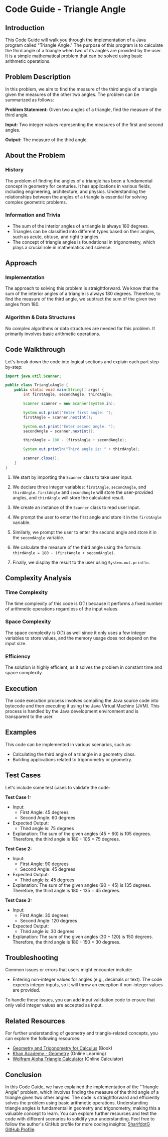 # Code Guide - Triangle Angle

## Introduction

This Code Guide will walk you through the implementation of a Java program called "Triangle Angle." The purpose of this program is to calculate the third angle of a triangle when two of its angles are provided by the user. It is a simple mathematical problem that can be solved using basic arithmetic operations.

## Problem Description

In this problem, we aim to find the measure of the third angle of a triangle given the measures of the other two angles. The problem can be summarized as follows:

**Problem Statement:** Given two angles of a triangle, find the measure of the third angle.

**Input:** Two integer values representing the measures of the first and second angles.

**Output:** The measure of the third angle.

## About the Problem

### History

The problem of finding the angles of a triangle has been a fundamental concept in geometry for centuries. It has applications in various fields, including engineering, architecture, and physics. Understanding the relationships between the angles of a triangle is essential for solving complex geometric problems.

### Information and Trivia

- The sum of the interior angles of a triangle is always 180 degrees.
- Triangles can be classified into different types based on their angles, such as acute, obtuse, and right triangles.
- The concept of triangle angles is foundational in trigonometry, which plays a crucial role in mathematics and science.

## Approach

### Implementation

The approach to solving this problem is straightforward. We know that the sum of the interior angles of a triangle is always 180 degrees. Therefore, to find the measure of the third angle, we subtract the sum of the given two angles from 180.

### Algorithm & Data Structures

No complex algorithms or data structures are needed for this problem. It primarily involves basic arithmetic operations.

## Code Walkthrough

Let's break down the code into logical sections and explain each part step-by-step:

```java
import java.util.Scanner;

public class TriangleAngle {
    public static void main(String[] args) {
        int firstAngle, secondAngle, thirdAngle;

        Scanner scanner = new Scanner(System.in);

        System.out.print("Enter first angle: ");
        firstAngle = scanner.nextInt();

        System.out.print("Enter second angle: ");
        secondAngle = scanner.nextInt();

        thirdAngle = 180 - (firstAngle + secondAngle);

        System.out.println("Third angle is: " + thirdAngle);

        scanner.close();
    }
}
```

1. We start by importing the `Scanner` class to take user input.

2. We declare three integer variables: `firstAngle`, `secondAngle`, and `thirdAngle`. `firstAngle` and `secondAngle` will store the user-provided angles, and `thirdAngle` will store the calculated result.

3. We create an instance of the `Scanner` class to read user input.

4. We prompt the user to enter the first angle and store it in the `firstAngle` variable.

5. Similarly, we prompt the user to enter the second angle and store it in the `secondAngle` variable.

6. We calculate the measure of the third angle using the formula: `thirdAngle = 180 - (firstAngle + secondAngle)`.

7. Finally, we display the result to the user using `System.out.println`.

## Complexity Analysis

### Time Complexity

The time complexity of this code is O(1) because it performs a fixed number of arithmetic operations regardless of the input values.

### Space Complexity

The space complexity is O(1) as well since it only uses a few integer variables to store values, and the memory usage does not depend on the input size.

### Efficiency

The solution is highly efficient, as it solves the problem in constant time and space complexity.

## Execution

The code execution process involves compiling the Java source code into bytecode and then executing it using the Java Virtual Machine (JVM). This process is handled by the Java development environment and is transparent to the user.

## Examples

This code can be implemented in various scenarios, such as:

- Calculating the third angle of a triangle in a geometry class.
- Building applications related to trigonometry or geometry.

## Test Cases

Let's include some test cases to validate the code:

**Test Case 1:**
- Input:
  - First Angle: 45 degrees
  - Second Angle: 60 degrees
- Expected Output:
  - Third angle is: 75 degrees
- Explanation: The sum of the given angles (45 + 60) is 105 degrees. Therefore, the third angle is 180 - 105 = 75 degrees.

**Test Case 2:**
- Input:
  - First Angle: 90 degrees
  - Second Angle: 45 degrees
- Expected Output:
  - Third angle is: 45 degrees
- Explanation: The sum of the given angles (90 + 45) is 135 degrees. Therefore, the third angle is 180 - 135 = 45 degrees.

**Test Case 3:**
- Input:
  - First Angle: 30 degrees
  - Second Angle: 120 degrees
- Expected Output:
  - Third angle is: 30 degrees
- Explanation: The sum of the given angles (30 + 120) is 150 degrees. Therefore, the third angle is 180 - 150 = 30 degrees.

## Troubleshooting

Common issues or errors that users might encounter include:
- Entering non-integer values for angles (e.g., decimals or text). The code expects integer inputs, so it will throw an exception if non-integer values are provided.

To handle these issues, you can add input validation code to ensure that only valid integer values are accepted as input.

## Related Resources

For further understanding of geometry and triangle-related concepts, you can explore the following resources:

- [Geometry and Trigonometry for Calculus](https://www.amazon.com/Geometry-Trigonometry-Calculus-Peter-Kiselyov/dp/1119103971) (Book)
- [Khan Academy - Geometry](https://www.khanacademy.org/math/geometry) (Online Learning)
- [Wolfram Alpha Triangle Calculator](https://www.wolframalpha.com/widgets/view.jsp?id=4f5bafb8d396f94dfb80f8f6ff43e7b1) (Online Calculator)

## Conclusion

In this Code Guide, we have explained the implementation of the "Triangle Angle" problem, which involves finding the measure of the third angle of a triangle given two other angles. The code is straightforward and efficiently solves the problem using basic arithmetic operations. Understanding triangle angles is fundamental in geometry and trigonometry, making this a valuable concept to learn. You can explore further resources and test the code with different scenarios to solidify your understanding. Feel free to follow the author's GitHub profile for more coding insights: [SharifdotG GitHub Profile](https://github.com/SharifdotG).